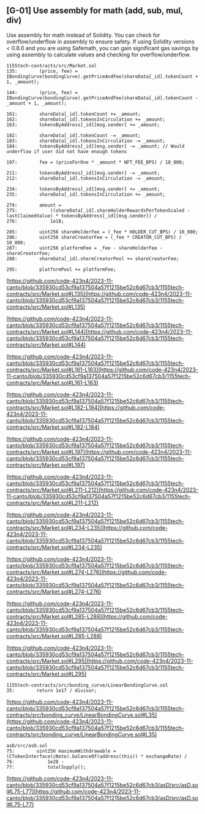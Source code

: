 ## [G-01] Use assembly for math (add, sub, mul, div)
Use assembly for math instead of Solidity. You can check for overflow/underflow in assembly to ensure safety. If using Solidity versions < 0.8.0 and you are using Safemath, you can gain significant gas savings by using assembly to calculate values and checking for overflow/underflow.
````solidity
1155tech-contracts/src/Market.sol
135:        (price, fee) = IBondingCurve(bondingCurve).getPriceAndFee(shareData[_id].tokenCount + 1, _amount);

144:        (price, fee) = IBondingCurve(bondingCurve).getPriceAndFee(shareData[_id].tokenCount - _amount + 1, _amount);

161:        shareData[_id].tokenCount += _amount;
162:        shareData[_id].tokensInCirculation += _amount;
163:        tokensByAddress[_id][msg.sender] += _amount;

182:        shareData[_id].tokenCount -= _amount;
183:        shareData[_id].tokensInCirculation -= _amount;
184:        tokensByAddress[_id][msg.sender] -= _amount; // Would underflow if user did not have enough tokens

197:        fee = (priceForOne * _amount * NFT_FEE_BPS) / 10_000;

211:        tokensByAddress[_id][msg.sender] -= _amount;
212:        shareData[_id].tokensInCirculation -= _amount;

234:        tokensByAddress[_id][msg.sender] += _amount;
235:        shareData[_id].tokensInCirculation += _amount;

274:        amount =
275:            ((shareData[_id].shareHolderRewardsPerTokenScaled - lastClaimedValue) * tokensByAddress[_id][msg.sender]) /
276:            1e18;

285:        uint256 shareHolderFee = (_fee * HOLDER_CUT_BPS) / 10_000;
286:        uint256 shareCreatorFee = (_fee * CREATOR_CUT_BPS) / 10_000;
287:        uint256 platformFee = _fee - shareHolderFee - shareCreatorFee;
288:        shareData[_id].shareCreatorPool += shareCreatorFee;

295:        platformPool += platformFee;
````
[https://github.com/code-423n4/2023-11-canto/blob/335930cd53cf9a137504a57f1215be52c6d67cb3/1155tech-contracts/src/Market.sol#L135](https://github.com/code-423n4/2023-11-canto/blob/335930cd53cf9a137504a57f1215be52c6d67cb3/1155tech-contracts/src/Market.sol#L135)

[https://github.com/code-423n4/2023-11-canto/blob/335930cd53cf9a137504a57f1215be52c6d67cb3/1155tech-contracts/src/Market.sol#L144](https://github.com/code-423n4/2023-11-canto/blob/335930cd53cf9a137504a57f1215be52c6d67cb3/1155tech-contracts/src/Market.sol#L144)

[https://github.com/code-423n4/2023-11-canto/blob/335930cd53cf9a137504a57f1215be52c6d67cb3/1155tech-contracts/src/Market.sol#L161-L163](https://github.com/code-423n4/2023-11-canto/blob/335930cd53cf9a137504a57f1215be52c6d67cb3/1155tech-contracts/src/Market.sol#L161-L163)

[https://github.com/code-423n4/2023-11-canto/blob/335930cd53cf9a137504a57f1215be52c6d67cb3/1155tech-contracts/src/Market.sol#L182-L184](https://github.com/code-423n4/2023-11-canto/blob/335930cd53cf9a137504a57f1215be52c6d67cb3/1155tech-contracts/src/Market.sol#L182-L184)

[https://github.com/code-423n4/2023-11-canto/blob/335930cd53cf9a137504a57f1215be52c6d67cb3/1155tech-contracts/src/Market.sol#L197](https://github.com/code-423n4/2023-11-canto/blob/335930cd53cf9a137504a57f1215be52c6d67cb3/1155tech-contracts/src/Market.sol#L197)

[https://github.com/code-423n4/2023-11-canto/blob/335930cd53cf9a137504a57f1215be52c6d67cb3/1155tech-contracts/src/Market.sol#L211-L212](https://github.com/code-423n4/2023-11-canto/blob/335930cd53cf9a137504a57f1215be52c6d67cb3/1155tech-contracts/src/Market.sol#L211-L212)

[https://github.com/code-423n4/2023-11-canto/blob/335930cd53cf9a137504a57f1215be52c6d67cb3/1155tech-contracts/src/Market.sol#L234-L235](https://github.com/code-423n4/2023-11-canto/blob/335930cd53cf9a137504a57f1215be52c6d67cb3/1155tech-contracts/src/Market.sol#L234-L235)

[https://github.com/code-423n4/2023-11-canto/blob/335930cd53cf9a137504a57f1215be52c6d67cb3/1155tech-contracts/src/Market.sol#L274-L276](https://github.com/code-423n4/2023-11-canto/blob/335930cd53cf9a137504a57f1215be52c6d67cb3/1155tech-contracts/src/Market.sol#L274-L276)

[https://github.com/code-423n4/2023-11-canto/blob/335930cd53cf9a137504a57f1215be52c6d67cb3/1155tech-contracts/src/Market.sol#L285-L288](https://github.com/code-423n4/2023-11-canto/blob/335930cd53cf9a137504a57f1215be52c6d67cb3/1155tech-contracts/src/Market.sol#L285-L288)

[https://github.com/code-423n4/2023-11-canto/blob/335930cd53cf9a137504a57f1215be52c6d67cb3/1155tech-contracts/src/Market.sol#L295](https://github.com/code-423n4/2023-11-canto/blob/335930cd53cf9a137504a57f1215be52c6d67cb3/1155tech-contracts/src/Market.sol#L295)
````solidity
1155tech-contracts/src/bonding_curve/LinearBondingCurve.sol
35:        return 1e17 / divisor;
````
[https://github.com/code-423n4/2023-11-canto/blob/335930cd53cf9a137504a57f1215be52c6d67cb3/1155tech-contracts/src/bonding_curve/LinearBondingCurve.sol#L35](https://github.com/code-423n4/2023-11-canto/blob/335930cd53cf9a137504a57f1215be52c6d67cb3/1155tech-contracts/src/bonding_curve/LinearBondingCurve.sol#L35)
````solidity
asD/src/asD.sol
75:        uint256 maximumWithdrawable = (CTokenInterface(cNote).balanceOf(address(this)) * exchangeRate) /
76:            1e28 -
77:            totalSupply();
````
[https://github.com/code-423n4/2023-11-canto/blob/335930cd53cf9a137504a57f1215be52c6d67cb3/asD/src/asD.sol#L75-L77](https://github.com/code-423n4/2023-11-canto/blob/335930cd53cf9a137504a57f1215be52c6d67cb3/asD/src/asD.sol#L75-L77)